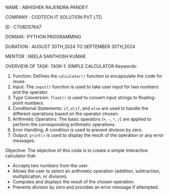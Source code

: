NAME : ABHISHEK RAJENDRA PANDEY

COMPANY : CODTECH IT SOLUTION PVT LTD.

ID : CT08DS7647

DOMAIN : PYTHON PROGRAMMING

DURATION : AUGUST 30TH,2024 TO SEPTEMBER 30TH,2024

MENTOR : NEELA SANTHOSH KUMAR

OVERVIEW OF TASK:
TASK-1: SIMPLE CALCULATOR
Keywords:
1. Function: Defines the `calculator()` function to encapsulate the code for reuse.
2. Input: The `input()` function is used to take user input for two numbers and the operator.
3. Type Conversion: `float()` is used to convert input strings to floating-point numbers.
4. Conditional Statements: `if`, `elif`, and `else` are used to handle the different operations based on the operator chosen.
5. Arithmetic Operators: The basic operators (`+`, `-`, `*`, `/`) are applied to perform the corresponding arithmetic operations.
6. Error Handling: A condition is used to prevent division by zero.
7. Output: `print()` is used to display the result of the operation or any error messages.

Objective:
The objective of this code is to create a simple interactive calculator that:
- Accepts two numbers from the user.
- Allows the user to select an arithmetic operation (addition, subtraction, multiplication, or division).
- Computes and displays the result of the chosen operation.
- Prevents division by zero and provides an error message if attempted.
